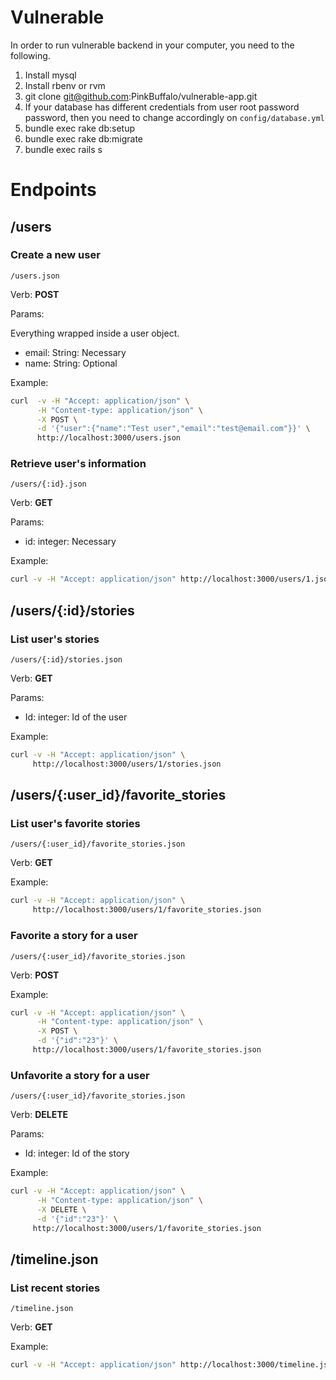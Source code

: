 # Vulnerable

In order to run vulnerable backend in your computer, you need to the
following.

1. Install mysql
2. Install rbenv or rvm
3. git clone git@github.com:PinkBuffalo/vulnerable-app.git
4. If your database has different credentials from user root password
   password, then you need to change accordingly on
`config/database.yml`
5. bundle exec rake db:setup
6. bundle exec rake db:migrate
7. bundle exec rails s


# Endpoints

## /users

### Create a new user
`/users.json`

Verb: __POST__

Params:

Everything wrapped inside a user object.
  - email: String: Necessary
  - name: String: Optional

Example:
```bash
curl  -v -H "Accept: application/json" \
      -H "Content-type: application/json" \
      -X POST \
      -d '{"user":{"name":"Test user","email":"test@email.com"}}' \
      http://localhost:3000/users.json
```

### Retrieve user's information
`/users/{:id}.json`

Verb: __GET__

Params:

  - id: integer: Necessary

Example:
```bash
curl -v -H "Accept: application/json" http://localhost:3000/users/1.json
```

## /users/{:id}/stories

### List user's stories

`/users/{:id}/stories.json`

Verb: __GET__

Params:
  - Id: integer: Id of the user

Example:
```bash
curl -v -H "Accept: application/json" \
     http://localhost:3000/users/1/stories.json
```

## /users/{:user_id}/favorite_stories

### List user's favorite stories
`/users/{:user_id}/favorite_stories.json`

Verb: __GET__

Example:
```bash
curl -v -H "Accept: application/json" \
     http://localhost:3000/users/1/favorite_stories.json
```

### Favorite a story for a user

`/users/{:user_id}/favorite_stories.json`

Verb: __POST__

Example:
```bash
curl -v -H "Accept: application/json" \
      -H "Content-type: application/json" \
      -X POST \
      -d '{"id":"23"}' \
     http://localhost:3000/users/1/favorite_stories.json
```

### Unfavorite a story for a user

`/users/{:user_id}/favorite_stories.json`

Verb: __DELETE__

Params:
  - Id: integer: Id of the story

Example:
```bash
curl -v -H "Accept: application/json" \
      -H "Content-type: application/json" \
      -X DELETE \
      -d '{"id":"23"}' \
     http://localhost:3000/users/1/favorite_stories.json
```

## /timeline.json

### List recent stories

`/timeline.json`

Verb: __GET__

Example:
```bash
curl -v -H "Accept: application/json" http://localhost:3000/timeline.json
```
